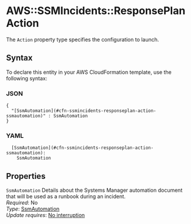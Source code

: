 # AWS::SSMIncidents::ResponsePlan Action<a name="aws-properties-ssmincidents-responseplan-action"></a>

The `Action` property type specifies the configuration to launch\.

## Syntax<a name="aws-properties-ssmincidents-responseplan-action-syntax"></a>

To declare this entity in your AWS CloudFormation template, use the following syntax:

### JSON<a name="aws-properties-ssmincidents-responseplan-action-syntax.json"></a>

```
{
  "[SsmAutomation](#cfn-ssmincidents-responseplan-action-ssmautomation)" : SsmAutomation
}
```

### YAML<a name="aws-properties-ssmincidents-responseplan-action-syntax.yaml"></a>

```
  [SsmAutomation](#cfn-ssmincidents-responseplan-action-ssmautomation): 
    SsmAutomation
```

## Properties<a name="aws-properties-ssmincidents-responseplan-action-properties"></a>

`SsmAutomation`  <a name="cfn-ssmincidents-responseplan-action-ssmautomation"></a>
Details about the Systems Manager automation document that will be used as a runbook during an incident\.  
*Required*: No  
*Type*: [SsmAutomation](aws-properties-ssmincidents-responseplan-ssmautomation.md)  
*Update requires*: [No interruption](https://docs.aws.amazon.com/AWSCloudFormation/latest/UserGuide/using-cfn-updating-stacks-update-behaviors.html#update-no-interrupt)